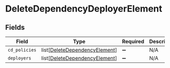 # DeleteDependencyDeployerElement


## Fields

| Field                                                                           | Type                                                                            | Required                                                                        | Description                                                                     |
| ------------------------------------------------------------------------------- | ------------------------------------------------------------------------------- | ------------------------------------------------------------------------------- | ------------------------------------------------------------------------------- |
| `cd_policies`                                                                   | list[[DeleteDependencyElement](../../models/shared/deletedependencyelement.md)] | :heavy_minus_sign:                                                              | N/A                                                                             |
| `deployers`                                                                     | list[[DeleteDependencyElement](../../models/shared/deletedependencyelement.md)] | :heavy_minus_sign:                                                              | N/A                                                                             |